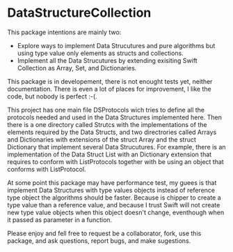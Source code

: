 # DataStructureCollection

This package intentions are mainly two:
* Explore ways to implement Data Strucutures and pure algorithms but using type value only elements as structs and collections.
* Implement all the Data Strucutures by extending exisiting Swift Collection as Array, Set, and Dictionaries.

This package is in developement, there is not enought tests yet, neither documentation. There is even a lot of places for improvement, I like the code, but nobody is perfect :-(.

This project has one main file DSProtocols wich tries to define all the protocols needed and used in the Data Structures implemented here. Then there is a one directory called Strutcs with the implementations of the elements required by the Data Structs, and two directrories called Arrays and Dictionaries with extensions of the struct Array and the struct Dictionary that implement several Data Strucutures. For example, there is an implementation of the Data Struct List with an Dictionary extension that requires to conform with ListProtocols together with be using an object that conforms with ListProtocol.

At some point this package may have performance test, my guees is that implement Data Structures with type values objects instead of reference type object the algorithms should be faster. Because is chipper to create a type value than a reference value, and because I trust Swift will not create new type value objects when this object doesn't change, eventhough when it passed as parameter in a function.

Please enjoy and fell free to request be a collaborator, fork, use this package, and ask questions, report bugs, and make sugestions. 
